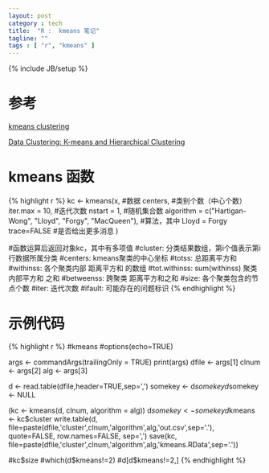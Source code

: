 ```yaml
---
layout: post
category : tech
title:  "R :  kmeans 笔记"
tagline: ""
tags : [ "r", "kmeans" ] 
---
```

{% include JB/setup %}

# 参考

[kmeans clustering](http://www.rdatamining.com/examples/kmeans-clustering)

[Data Clustering: K-means and Hierarchical Clustering](http://www.cs.utah.edu/~piyush/teaching/4-10-slides.pdf)

# kmeans 函数

{% highlight r %}
kc <- kmeans(x,  #数据
centers,   #类别个数（中心个数）
iter.max = 10, #迭代次数
nstart = 1,  #随机集合数
algorithm = c("Hartigan-Wong", "Lloyd", "Forgy", "MacQueen"), #算法，其中 Lloyd = Forgy
trace=FALSE  #是否给出更多消息
)

#函数运算后返回对象kc，其中有多项值
#cluster: 分类结果数组，第i个值表示第i行数据所属分类
#centers: kmeans聚类的中心坐标
#totss: 总距离平方和
#withinss: 各个聚类内部 距离平方和 的数组
#tot.withinss: sum(withinss) 聚类内部平方和 之和
#betweenss: 跨聚类 距离平方和之和
#size: 各个聚类包含的节点个数
#iter: 迭代次数
#ifault: 可能存在的问题标识
{% endhighlight %}

# 示例代码

{% highlight r %}
#kmeans
#options(echo=TRUE) 

args <- commandArgs(trailingOnly = TRUE)
print(args)
dfile <- args[1]
clnum <- args[2]
alg <- args[3]

d <- read.table(dfile,header=TRUE,sep=',')
somekey <- d$somekey
d$somekey <- NULL

(kc <- kmeans(d, clnum, algorithm = alg))
d$somekey <- somekey
d$kmeans <- kc$cluster
write.table(d, file=paste(dfile,'cluster',clnum,'algorithm',alg,'out.csv',sep='.'), quote=FALSE, row.names=FALSE, sep=',')
save(kc, file=paste(dfile,'cluster',clnum,'algorithm',alg,'kmeans.RData',sep='.'))

#kc$size
#which(d$kmeans!=2)
#d[d$kmeans!=2,]
{% endhighlight %}

